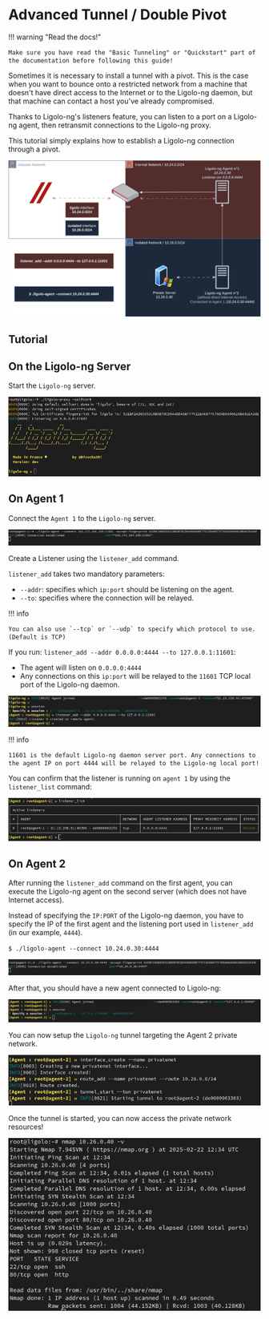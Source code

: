 # Advanced Tunnel / Double Pivot

!!! warning "Read the docs!"
    
    Make sure you have read the "Basic Tunneling" or "Quickstart" part of the documentation before following this guide!

Sometimes it is necessary to install a tunnel with a pivot. This is the case when you want to bounce onto a restricted network from a machine that doesn't have direct access to the Internet or to the Ligolo-ng daemon, but that machine can contact a host you've already compromised.

Thanks to Ligolo-ng's listeners feature, you can listen to a port on a Ligolo-ng agent, then retransmit connections to the Ligolo-ng proxy.

This tutorial simply explains how to establish a Ligolo-ng connection through a pivot.

![Advanced Tunnel Graph](/assets/graphs/AdvancedTunnel.svg)

## Tutorial

## On the Ligolo-ng Server

Start the `Ligolo-ng` server.

![Start Ligolo](/assets/tutorials/pivoting/start_ligolo.png)

## On Agent 1

Connect the `Agent 1` to the `Ligolo-ng` server.

![Connect Agent 1](/assets/tutorials/pivoting/agent_1_connect.png)

Create a Listener using the `listener_add` command.

`listener_add` takes two mandatory parameters:

- `--addr`: specifies which `ip:port` should be listening on the agent.
- `--to`: specifies where the connection will be relayed.


!!! info

    You can also use `--tcp` or `--udp` to specify which protocol to use. (Default is TCP)

If you run: `listener_add --addr 0.0.0.0:4444 --to 127.0.0.1:11601`:

- The agent will listen on `0.0.0.0:4444`
- Any connections on this `ip:port` will be relayed to the `11601` TCP local port of the Ligolo-ng daemon.

![Add Listener](/assets/tutorials/pivoting/agent_1_listener.png)

!!! info

    11601 is the default Ligolo-ng daemon server port. Any connections to the agent IP on port 4444 will be relayed to the Ligolo-ng local port!

You can confirm that the listener is running on `agent 1` by using the `listener_list` command:

![Listener list](/assets/tutorials/pivoting/agent_1_listener_list.png)


## On Agent 2

After running the `listener_add` command on the first agent, you can execute the Ligolo-ng agent on the second server (which does not have Internet access). 

Instead of specifying the `IP:PORT` of the Ligolo-ng daemon, you have to specify the IP of the first agent and the listening port used in `listener_add` (in our example, `4444`).

`$ ./ligolo-agent --connect 10.24.0.30:4444`

![Connect Agent 2](/assets/tutorials/pivoting/agent_2_connect.png)

After that, you should have a new agent connected to Ligolo-ng:

![Agent 2 connected](/assets/tutorials/pivoting/agent_2_join.png)

You can now setup the `Ligolo-ng` tunnel targeting the Agent 2 private network.

![Agent 2 Setup](/assets/tutorials/pivoting/agent_2_tunnel.png)

Once the tunnel is started, you can now access the private network resources!

![Access to Agent 2 Resources](/assets/tutorials/pivoting/agent_2_nmap.png)